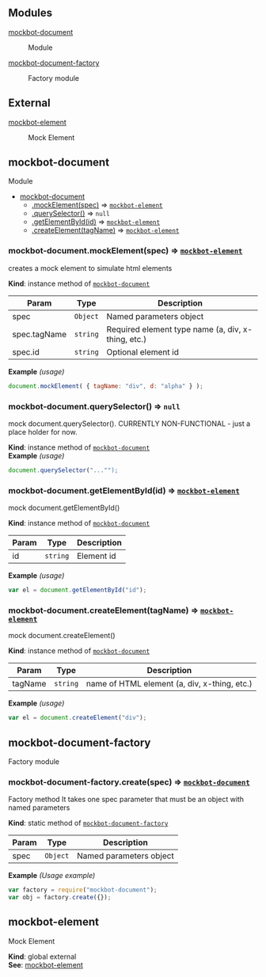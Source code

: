 ## Modules

<dl>
<dt><a href="#module_mockbot-document">mockbot-document</a></dt>
<dd><p>Module</p>
</dd>
<dt><a href="#module_mockbot-document-factory">mockbot-document-factory</a></dt>
<dd><p>Factory module</p>
</dd>
</dl>

## External

<dl>
<dt><a href="#external_mockbot-element">mockbot-element</a></dt>
<dd><p>Mock Element</p>
</dd>
</dl>

<a name="module_mockbot-document"></a>

## mockbot-document
Module


* [mockbot-document](#module_mockbot-document)
    * [.mockElement(spec)](#module_mockbot-document+mockElement) ⇒ <code>[mockbot-element](#external_mockbot-element)</code>
    * [.querySelector()](#module_mockbot-document+querySelector) ⇒ <code>null</code>
    * [.getElementById(id)](#module_mockbot-document+getElementById) ⇒ <code>[mockbot-element](#external_mockbot-element)</code>
    * [.createElement(tagName)](#module_mockbot-document+createElement) ⇒ <code>[mockbot-element](#external_mockbot-element)</code>

<a name="module_mockbot-document+mockElement"></a>

### mockbot-document.mockElement(spec) ⇒ <code>[mockbot-element](#external_mockbot-element)</code>
creates a mock element to simulate html elements

**Kind**: instance method of <code>[mockbot-document](#module_mockbot-document)</code>  

| Param | Type | Description |
| --- | --- | --- |
| spec | <code>Object</code> | Named parameters object |
| spec.tagName | <code>string</code> | Required element type name (a, div, x-thing, etc.) |
| spec.id | <code>string</code> | Optional element id |

**Example** *(usage)*  
```js
document.mockElement( { tagName: "div", d: "alpha" } );
```
<a name="module_mockbot-document+querySelector"></a>

### mockbot-document.querySelector() ⇒ <code>null</code>
mock document.querySelector().
CURRENTLY NON-FUNCTIONAL - just a place holder for now.

**Kind**: instance method of <code>[mockbot-document](#module_mockbot-document)</code>  
**Example** *(usage)*  
```js
document.querySelector("..."");
```
<a name="module_mockbot-document+getElementById"></a>

### mockbot-document.getElementById(id) ⇒ <code>[mockbot-element](#external_mockbot-element)</code>
mock document.getElementById()

**Kind**: instance method of <code>[mockbot-document](#module_mockbot-document)</code>  

| Param | Type | Description |
| --- | --- | --- |
| id | <code>string</code> | Element id |

**Example** *(usage)*  
```js
var el = document.getElementById("id");
```
<a name="module_mockbot-document+createElement"></a>

### mockbot-document.createElement(tagName) ⇒ <code>[mockbot-element](#external_mockbot-element)</code>
mock document.createElement()

**Kind**: instance method of <code>[mockbot-document](#module_mockbot-document)</code>  

| Param | Type | Description |
| --- | --- | --- |
| tagName | <code>string</code> | name of HTML element (a, div, x-thing, etc.) |

**Example** *(usage)*  
```js
var el = document.createElement("div");
```
<a name="module_mockbot-document-factory"></a>

## mockbot-document-factory
Factory module

<a name="module_mockbot-document-factory.create"></a>

### mockbot-document-factory.create(spec) ⇒ <code>[mockbot-document](#module_mockbot-document)</code>
Factory method 
It takes one spec parameter that must be an object with named parameters

**Kind**: static method of <code>[mockbot-document-factory](#module_mockbot-document-factory)</code>  

| Param | Type | Description |
| --- | --- | --- |
| spec | <code>Object</code> | Named parameters object |

**Example** *(Usage example)*  
```js
var factory = require("mockbot-document");
var obj = factory.create({});
```
<a name="external_mockbot-element"></a>

## mockbot-element
Mock Element

**Kind**: global external  
**See**: [mockbot-element](https://www.npmjs.com/package/mockbot-element)  
